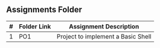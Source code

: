 ##  Assignments Folder

|   #   | Folder Link           | Assignment Description                                                                       |
| :---: | --------------------- | ---------------------------------------------------------------------------------------------|
|   1   |       PO1             | Project to implement a Basic Shell                                                           |
